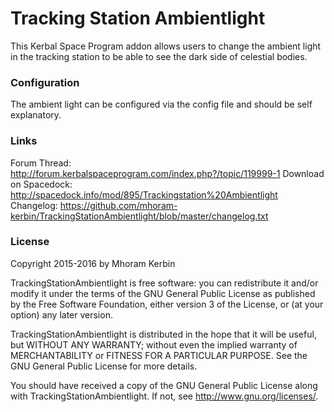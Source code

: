 Tracking Station Ambientlight
===

This Kerbal Space Program addon allows users to change the ambient
light in the tracking station to be able to see the dark side of
celestial bodies.

### Configuration

The ambient light can be configured via the config file and should be
self explanatory.

### Links

Forum Thread: http://forum.kerbalspaceprogram.com/index.php?/topic/119999-1
Download on Spacedock: http://spacedock.info/mod/895/Trackingstation%20Ambientlight
Changelog: https://github.com/mhoram-kerbin/TrackingStationAmbientlight/blob/master/changelog.txt

### License

Copyright 2015-2016 by Mhoram Kerbin

TrackingStationAmbientlight is free software: you can redistribute it
and/or modify it under the terms of the GNU General Public License as
published by the Free Software Foundation, either version 3 of the
License, or (at your option) any later version.

TrackingStationAmbientlight is distributed in the hope that it will be
useful, but WITHOUT ANY WARRANTY; without even the implied warranty of
MERCHANTABILITY or FITNESS FOR A PARTICULAR PURPOSE.  See the GNU
General Public License for more details.

You should have received a copy of the GNU General Public License
along with TrackingStationAmbientlight.  If not, see
<http://www.gnu.org/licenses/>.
